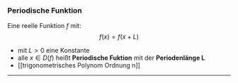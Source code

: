 ### Periodische Funktion 
Eine reelle Funktion $f$ mit:
$$
f(x)=f(x+L)
$$
- mit $L>0$ eine Konstante
- alle $x \in D(f)$
heißt **Periodische Fuktion** mit der **Periodenlänge L**
- [[trigonometrisches Polynom Ordnung n]]


---

